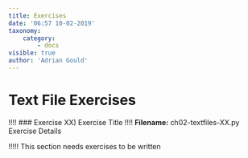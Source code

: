 ```yaml
---
title: Exercises
date: '06:57 10-02-2019'
taxonomy:
    category:
        - docs
visible: true
author: 'Adrian Gould'
---
```


# Text File Exercises

!!!! ### Exercise XX) Exercise Title
!!!! **Filename:** ch02-textfiles-XX.py
Exercise Details

!!!!! This section needs exercises to be written
